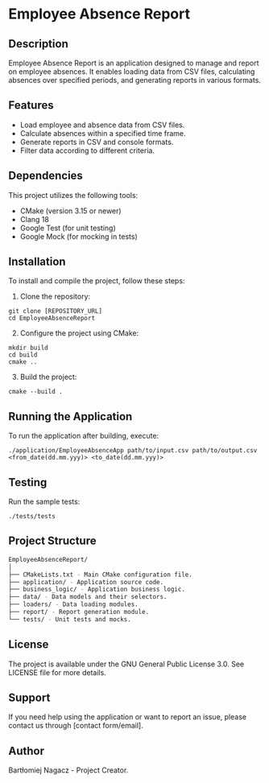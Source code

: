 # Employee Absence Report

## Description
Employee Absence Report is an application designed to manage and report on employee absences. It enables loading data from CSV files, calculating absences over specified periods, and generating reports in various formats.

## Features
- Load employee and absence data from CSV files.
- Calculate absences within a specified time frame.
- Generate reports in CSV and console formats.
- Filter data according to different criteria.

## Dependencies
This project utilizes the following tools:
- CMake (version 3.15 or newer)
- Clang 18
- Google Test (for unit testing)
- Google Mock (for mocking in tests)

## Installation
To install and compile the project, follow these steps:
1. Clone the repository:
```console
git clone [REPOSITORY_URL]
cd EmployeeAbsenceReport
```
2. Configure the project using CMake:
```console
mkdir build
cd build
cmake ..
```
3. Build the project:
```console
cmake --build .
```
## Running the Application
To run the application after building, execute:
```console
./application/EmployeeAbsenceApp path/to/input.csv path/to/output.csv <from_date(dd.mm.yyy)> <to_date(dd.mm.yyy)>
```

## Testing
Run the sample tests:
```console
./tests/tests
```

## Project Structure
```bash
EmployeeAbsenceReport/
│
├── CMakeLists.txt - Main CMake configuration file.
├── application/ - Application source code.
├── business_logic/ - Application business logic.
├── data/ - Data models and their selectors.
├── loaders/ - Data loading modules.
├── report/ - Report generation module.
└── tests/ - Unit tests and mocks.
```

## License
The project is available under the GNU General Public License 3.0. See LICENSE file for more details.

## Support
If you need help using the application or want to report an issue, please contact us through [contact form/email].

## Author
Bartłomiej Nagacz - Project Creator.
